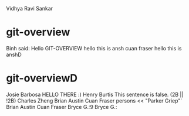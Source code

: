 
Vidhya Ravi Sankar
# git-overview 
Binh said: Hello
GIT-OVERVIEW
hello this is ansh
cuan fraser
hello this is anshD
# git-overviewD
Josie Barbosa
HELLO THERE :)
Henry Burtis
This sentence is false.
(2B || !2B)
Charles Zheng
Brian Austin
Cuan Fraser
persons << "Parker Griep"`
Brian Austin
Cuan Fraser
Bryce G.:9
Bryce G.:
